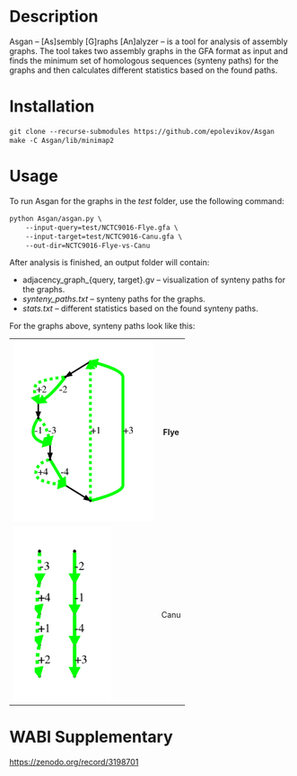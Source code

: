 # Description
Asgan – [As]sembly [G]raphs [An]alyzer – is a tool for analysis of assembly graphs.
The tool takes two assembly graphs in the GFA format as input and finds the minimum set of
homologous sequences (synteny paths) for the graphs and then calculates different statistics
based on the found paths.

# Installation
```
git clone --recurse-submodules https://github.com/epolevikov/Asgan
make -C Asgan/lib/minimap2
```

# Usage
To run Asgan for the graphs in the _test_ folder, use the following command:
```
python Asgan/asgan.py \
    --input-query=test/NCTC9016-Flye.gfa \
    --input-target=test/NCTC9016-Canu.gfa \
    --out-dir=NCTC9016-Flye-vs-Canu
```
After analysis is finished, an output folder will contain:
* adjacency_graph_{query, target}.gv – visualization of synteny paths for the graphs.
* _synteny_paths.txt_ – synteny paths for the graphs.
* _stats.txt_ – different statistics based on the found synteny paths.

For the graphs above, synteny paths look like this:

<table align="center">
    <tr>
        <th><img src="https://github.com/epolevikov/Asgan/blob/master/graph-examples/flye.png" width=250></th>
        <th>Flye</th>
    </tr>
    <tr>
        <td><img src="https://github.com/epolevikov/Asgan/blob/master/graph-examples/canu.png" width=175></td>
        <td>Canu</td>
    </tr>
</table>

# WABI Supplementary

https://zenodo.org/record/3198701
